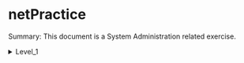# netPractice

Summary: This document is a System Administration related exercise.

<details>

<summary>Level_1</summary>
<p>
	<img src="https://https://github.com/Mustapha-Nawawi-T/netPractice/blob/main/photos/Level_1.png" alt="imag Level_1">
</p>

### to connect client A with client B the shold have same mask (255.255.255.0) thene the maske well split the ip address to tow parts (ip of the network and ip of the node or host) in these case the ip of the network is 104.96.23.0 so we have arange of ip we can use (104.96.23.1 to 104.96.23.254 the last one is for brodcatsting (104.96.23.255)) so we gave client A ip of (104.96.23.1) and clinet B ip of (104.96.23.12) ;

### to connect clinet D withe clint C we do the same then but these time we have mask of (255.255.0.0) so we have range (211.191.0.1 to 211.191.255.255) so we gave clinet D ip of (211.191.245.1) and clinet C ip of (211.191.245.75) ;
